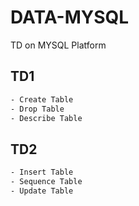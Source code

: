 # DATA-MYSQL

TD on MYSQL Platform

## TD1
```bash
- Create Table
- Drop Table
- Describe Table
```

## TD2
```bash
- Insert Table
- Sequence Table
- Update Table
```
